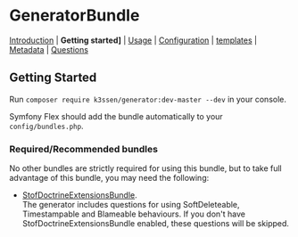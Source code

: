GeneratorBundle
=====================

 [Introduction](introduction.md#generatorbundle)
| **Getting started]**
| [Usage](usage.md#generatorbundle)
| [Configuration](configuration.md#generatorbundle)
| [templates](templates.md#generatorbundle)
| [Metadata](metadata.md#generatorbundle)
| [Questions](questions.md#generatorbundle)


## Getting Started

Run `composer require k3ssen/generator:dev-master --dev` in your console. 


Symfony Flex should add the bundle automatically to your `config/bundles.php`.

### Required/Recommended bundles

No other bundles are strictly required for using this bundle, but to
take full advantage of this bundle, you may need
the following:

- [StofDoctrineExtensionsBundle](http://symfony.com/doc/master/bundles/StofDoctrineExtensionsBundle/index.html).  
The generator includes questions for using SoftDeleteable, Timestampable and
Blameable behaviours. 
If you don't have StofDoctrineExtensionsBundle enabled, these questions will
be skipped.
